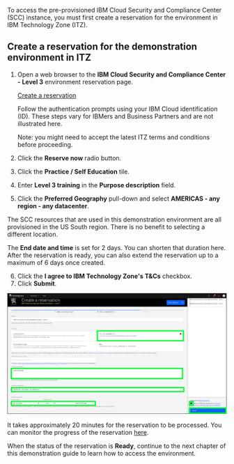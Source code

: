 To access the pre-provisioned IBM Cloud Security and Compliance Center (SCC) instance, you must first create a reservation for the environment in IBM Technology Zone (ITZ).

## Create a reservation for the demonstration environment in ITZ

1. Open a web browser to the **IBM Cloud Security and Compliance Center - Level 3** environment reservation page.
   
   <a href="https://techzone.ibm.com/my/reservations/create/64de5ecaf66f0b0017fa452a" target="_blank">Create a reservation</a>
   
   Follow the authentication prompts using your IBM Cloud identification (ID). These steps vary for IBMers and Business Partners and are not illustrated here.
   
   Note: you might need to accept the latest ITZ terms and conditions before proceeding.

2. Click the **Reserve now** radio button.
3. Click the **Practice / Self Education** tile.
4. Enter **Level 3 training** in the **Purpose description** field.
5. Click the **Preferred Geography** pull-down and select **AMERICAS - any region - any datacenter**.

The SCC resources that are used in this demonstration environment are all provisioned in the US South region. There is no benefit to selecting a different location.

The **End date and time** is set for 2 days. You can shorten that duration here. After the reservation is ready, you can also extend the reservation up to a maximum of 6 days once created.

6. Click the **I agree to IBM Technology Zone's T&Cs** checkbox.
7. Click **Submit**.

![](_attachments/ITZReservation.png)

It takes approximately 20 minutes for the reservation to be processed. You can monitor the progress of the reservation <a href="https://techzone.ibm.com/my/reservations" target="_blank">here</a>.

When the status of the reservation is **Ready**, continue to the next chapter of this demonstration guide to learn how to access the environment.